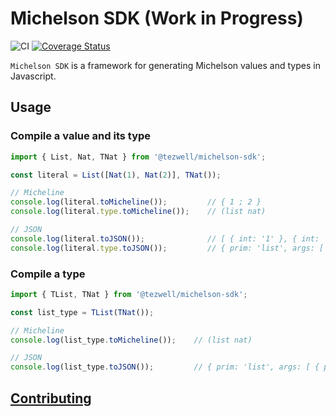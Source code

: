 # Michelson SDK (Work in Progress)
![CI](https://github.com/RomarQ/michelson-sdk/workflows/CI/badge.svg)
[![Coverage Status](https://coveralls.io/repos/github/RomarQ/michelson-sdk/badge.svg?branch=main&t=bN86Fp)](https://coveralls.io/github/RomarQ/michelson-sdk?branch=main)


`Michelson SDK` is a framework for generating Michelson values and types in Javascript.

## Usage

### Compile a value and its type

```ts
import { List, Nat, TNat } from '@tezwell/michelson-sdk';

const literal = List([Nat(1), Nat(2)], TNat());

// Micheline
console.log(literal.toMicheline());         // { 1 ; 2 }
console.log(literal.type.toMicheline());    // (list nat)

// JSON
console.log(literal.toJSON());              // [ { int: '1' }, { int: '2' } ]
console.log(literal.type.toJSON());         // { prim: 'list', args: [ { prim: 'nat' } ] }
```

### Compile a type

```ts
import { TList, TNat } from '@tezwell/michelson-sdk';

const list_type = TList(TNat());

// Micheline
console.log(list_type.toMicheline());    // (list nat)

// JSON
console.log(list_type.toJSON());         // { prim: 'list', args: [ { prim: 'nat' } ] }
```

## [Contributing](CONTRIBUTING.md)
